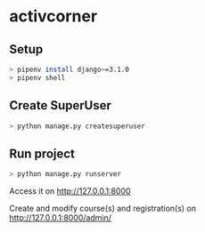 # activcorner

## Setup 
```bash
> pipenv install django~=3.1.0
> pipenv shell
```

## Create SuperUser
```bash
> python manage.py createsuperuser
```

## Run project
```bash
> python manage.py runserver
```
Access it on http://127.0.0.1:8000


Create and modify course(s) and registration(s) on http://127.0.0.1:8000/admin/
